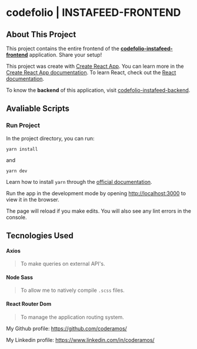 # codefolio | INSTAFEED-FRONTEND

## About This Project

This project contains the entire frontend of the **[codefolio-instafeed-frontend](https://github.com/coderamos/codefolio-instafeed-frontend)** application. Share your setup!

This project was create with [Create React App](https://facebook.github.io/create-react-app/). You can learn more in the [Create React App documentation](https://facebook.github.io/create-react-app/docs/getting-started). To learn React, check out the [React documentation](https://reactjs.org/).

To know the **backend** of this application, visit [codefolio-instafeed-backend](https://github.com/coderamos/codefolio-instafeed-backend).

## Avaliable Scripts

### Run Project

In the project directory, you can run:

```
yarn install
```

and

```
yarn dev
```

Learn how to install `yarn` through the [official documentation](https://yarnpkg.com/pt-BR/docs/install).

Run the app in the development mode by opening [http://localhost:3000](http://localhost:3000) to view it in the browser.

The page will reload if you make edits. You will also see any lint errors in the console.

## Tecnologies Used

#### Axios

> To make queries on external API's.

#### Node Sass

> To allow me to natively compile `.scss` files.

#### React Router Dom

> To manage the application routing system.

My Github profile: https://github.com/coderamos/

My Linkedin profile: https://www.linkedin.com/in/coderamos/
